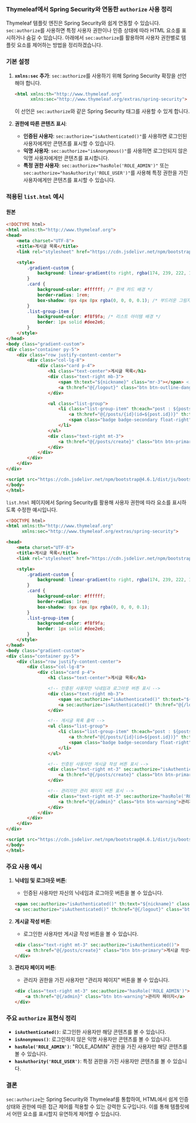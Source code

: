 ### Thymeleaf에서 Spring Security와 연동한 `authorize` 사용 정리

Thymeleaf 템플릿 엔진은 Spring Security와 쉽게 연동할 수 있습니다. `sec:authorize`를 사용하면 특정 사용자 권한이나 인증 상태에 따라 HTML 요소를 표시하거나 숨길 수 있습니다. 아래에서 `sec:authorize`를 활용하여 사용자 권한별로 템플릿 요소를 제어하는 방법을 정리하겠습니다.

### 기본 설정

1. **`xmlns:sec` 추가**: `sec:authorize`를 사용하기 위해 Spring Security 확장을 선언해야 합니다.
   ```html
   <html xmlns:th="http://www.thymeleaf.org"
         xmlns:sec="http://www.thymeleaf.org/extras/spring-security">
   ```
   이 선언은 `sec:authorize`와 같은 Spring Security 태그를 사용할 수 있게 합니다.

2. **권한에 따른 콘텐츠 표시**:
    - **인증된 사용자**: `sec:authorize="isAuthenticated()"`를 사용하면 로그인된 사용자에게만 콘텐츠를 표시할 수 있습니다.
    - **익명 사용자**: `sec:authorize="isAnonymous()"`를 사용하면 로그인되지 않은 익명 사용자에게만 콘텐츠를 표시합니다.
    - **특정 권한 사용자**: `sec:authorize="hasRole('ROLE_ADMIN')"` 또는 `sec:authorize="hasAuthority('ROLE_USER')"`를 사용해 특정 권한을 가진 사용자에게만 콘텐츠를 표시할 수 있습니다.

### 적용된 `list.html` 예시

#### 원본
```html
<!DOCTYPE html>
<html xmlns:th="http://www.thymeleaf.org">
<head>
    <meta charset="UTF-8">
    <title>게시글 목록</title>
    <link rel="stylesheet" href="https://cdn.jsdelivr.net/npm/bootstrap@4.6.1/dist/css/bootstrap.min.css">

    <style>
        .gradient-custom {
            background: linear-gradient(to right, rgba(174, 239, 222, 1), rgba(147, 226, 209, 1)); /* 민트색 그라데이션 */
        }
        .card {
            background-color: #ffffff; /* 흰색 카드 배경 */
            border-radius: 1rem;
            box-shadow: 0px 4px 8px rgba(0, 0, 0, 0.1); /* 부드러운 그림자 */
        }
        .list-group-item {
            background-color: #f8f9fa; /* 리스트 아이템 배경 */
            border: 1px solid #dee2e6;
        }
    </style>
</head>
<body class="gradient-custom">
<div class="container py-5">
    <div class="row justify-content-center">
        <div class="col-lg-8">
            <div class="card p-4">
                <h1 class="text-center">게시글 목록</h1>
                <div class="text-right mb-3">
                    <span th:text="${nickname}" class="mr-3"></span> <!-- 로그인된 사용자 닉네임 표시 -->
                    <a th:href="@{/logout}" class="btn btn-outline-danger">로그아웃</a>
                </div>

                <ul class="list-group">
                    <li class="list-group-item" th:each="post : ${posts}">
                        <a th:href="@{/posts/{id}(id=${post.id})}" th:text="${post.title}">게시글 제목</a>
                        <span class="badge badge-secondary float-right" th:text="${post.author}">작성자</span>
                    </li>
                </ul>
                <div class="text-right mt-3">
                    <a th:href="@{/posts/create}" class="btn btn-primary">게시글 작성</a>
                </div>
            </div>
        </div>
    </div>
</div>

<script src="https://cdn.jsdelivr.net/npm/bootstrap@4.6.1/dist/js/bootstrap.bundle.min.js"></script>
</body>
</html>

```

`list.html` 페이지에서 Spring Security를 활용해 사용자 권한에 따라 요소를 표시하도록 수정한 예시입니다.

```html
<!DOCTYPE html>
<html xmlns:th="http://www.thymeleaf.org"
      xmlns:sec="http://www.thymeleaf.org/extras/spring-security">

<head>
    <meta charset="UTF-8">
    <title>게시글 목록</title>
    <link rel="stylesheet" href="https://cdn.jsdelivr.net/npm/bootstrap@4.6.1/dist/css/bootstrap.min.css">

    <style>
        .gradient-custom {
            background: linear-gradient(to right, rgba(174, 239, 222, 1), rgba(147, 226, 209, 1)); /* 민트색 그라데이션 */
        }
        .card {
            background-color: #ffffff;
            border-radius: 1rem;
            box-shadow: 0px 4px 8px rgba(0, 0, 0, 0.1);
        }
        .list-group-item {
            background-color: #f8f9fa;
            border: 1px solid #dee2e6;
        }
    </style>
</head>
<body class="gradient-custom">
<div class="container py-5">
    <div class="row justify-content-center">
        <div class="col-lg-8">
            <div class="card p-4">
                <h1 class="text-center">게시글 목록</h1>

                <!-- 인증된 사용자만 닉네임과 로그아웃 버튼 표시 -->
                <div class="text-right mb-3">
                    <span sec:authorize="isAuthenticated()" th:text="${nickname}" class="mr-3"></span>
                    <a sec:authorize="isAuthenticated()" th:href="@{/logout}" class="btn btn-outline-danger">로그아웃</a>
                </div>

                <!-- 게시글 목록 출력 -->
                <ul class="list-group">
                    <li class="list-group-item" th:each="post : ${posts}">
                        <a th:href="@{/posts/{id}(id=${post.id})}" th:text="${post.title}">게시글 제목</a>
                        <span class="badge badge-secondary float-right" th:text="${post.author}">작성자</span>
                    </li>
                </ul>

                <!-- 인증된 사용자만 게시글 작성 버튼 표시 -->
                <div class="text-right mt-3" sec:authorize="isAuthenticated()">
                    <a th:href="@{/posts/create}" class="btn btn-primary">게시글 작성</a>
                </div>

                <!-- 관리자만 관리 페이지 버튼 표시 -->
                <div class="text-right mt-3" sec:authorize="hasRole('ROLE_ADMIN')">
                    <a th:href="@{/admin}" class="btn btn-warning">관리자 페이지</a>
                </div>
            </div>
        </div>
    </div>
</div>

<script src="https://cdn.jsdelivr.net/npm/bootstrap@4.6.1/dist/js/bootstrap.bundle.min.js"></script>
</body>
</html>
```

### 주요 사용 예시

1. **닉네임 및 로그아웃 버튼**:
    - 인증된 사용자만 자신의 닉네임과 로그아웃 버튼을 볼 수 있습니다.
   ```html
   <span sec:authorize="isAuthenticated()" th:text="${nickname}" class="mr-3"></span>
   <a sec:authorize="isAuthenticated()" th:href="@{/logout}" class="btn btn-outline-danger">로그아웃</a>
   ```

2. **게시글 작성 버튼**:
    - 로그인한 사용자만 게시글 작성 버튼을 볼 수 있습니다.
   ```html
   <div class="text-right mt-3" sec:authorize="isAuthenticated()">
       <a th:href="@{/posts/create}" class="btn btn-primary">게시글 작성</a>
   </div>
   ```

3. **관리자 페이지 버튼**:
    - 관리자 권한을 가진 사용자만 "관리자 페이지" 버튼을 볼 수 있습니다.
   ```html
   <div class="text-right mt-3" sec:authorize="hasRole('ROLE_ADMIN')">
       <a th:href="@{/admin}" class="btn btn-warning">관리자 페이지</a>
   </div>
   ```

### 주요 `authorize` 표현식 정리

- **`isAuthenticated()`**: 로그인한 사용자만 해당 콘텐츠를 볼 수 있습니다.
- **`isAnonymous()`**: 로그인하지 않은 익명 사용자만 콘텐츠를 볼 수 있습니다.
- **`hasRole('ROLE_ADMIN')`**: "ROLE_ADMIN" 권한을 가진 사용자만 해당 콘텐츠를 볼 수 있습니다.
- **`hasAuthority('ROLE_USER')`**: 특정 권한을 가진 사용자만 콘텐츠를 볼 수 있습니다.

### 결론
`sec:authorize`는 Spring Security와 Thymeleaf를 통합하여, HTML에서 쉽게 인증 상태와 권한에 따른 접근 제어를 적용할 수 있는 강력한 도구입니다. 이를 통해 템플릿에서 어떤 요소를 표시할지 유연하게 제어할 수 있습니다.